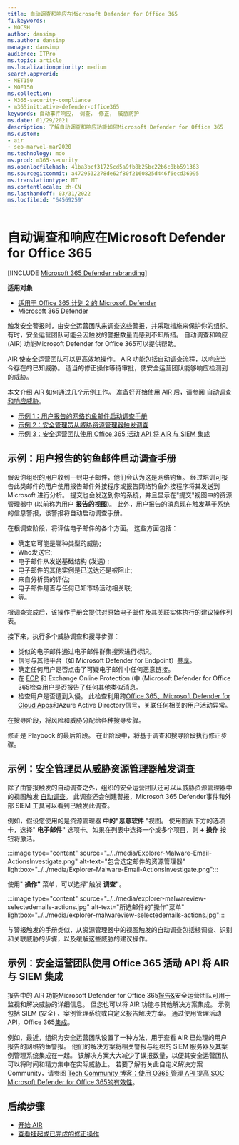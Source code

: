 ```yaml
---
title: 自动调查和响应在Microsoft Defender for Office 365
f1.keywords:
- NOCSH
author: dansimp
ms.author: dansimp
manager: dansimp
audience: ITPro
ms.topic: article
ms.localizationpriority: medium
search.appverid:
- MET150
- MOE150
ms.collection:
- M365-security-compliance
- m365initiative-defender-office365
keywords: 自动事件响应， 调查， 修正， 威胁防护
ms.date: 01/29/2021
description: 了解自动调查和响应功能如何Microsoft Defender for Office 365
ms.custom:
- air
- seo-marvel-mar2020
ms.technology: mdo
ms.prod: m365-security
ms.openlocfilehash: 41ba3bcf31725cd5a9fb8b25bc22b6c8bb591363
ms.sourcegitcommit: a4729532278de62f80f2160825d446f6ecd36995
ms.translationtype: MT
ms.contentlocale: zh-CN
ms.lasthandoff: 03/31/2022
ms.locfileid: "64569259"
---
```

# <a name="how-automated-investigation-and-response-works-in-microsoft-defender-for-office-365"></a>自动调查和响应在Microsoft Defender for Office 365

[!INCLUDE [Microsoft 365 Defender rebranding](../includes/microsoft-defender-for-office.md)]

**适用对象**
- [适用于 Office 365 计划 2 的 Microsoft Defender](defender-for-office-365.md)
- [Microsoft 365 Defender](../defender/microsoft-365-defender.md)

触发安全警报时，由安全运营团队来调查这些警报，并采取措施来保护你的组织。 有时，安全运营团队可能会因触发的警报数量而感到不知所措。 自动调查和响应 (AIR) 功能Microsoft Defender for Office 365可以提供帮助。

AIR 使安全运营团队可以更高效地操作。 AIR 功能包括自动调查流程，以响应当今存在的已知威胁。 适当的修正操作等待审批，使安全运营团队能够响应检测到的威胁。

本文介绍 AIR 如何通过几个示例工作。 准备好开始使用 AIR 后，请参阅 [自动调查和响应威胁](office-365-air.md)。

- [示例 1：用户报告的网络钓鱼邮件启动调查手册](#example-a-user-reported-phish-message-launches-an-investigation-playbook)
- [示例 2：安全管理员从威胁资源管理器触发调查](#example-a-security-administrator-triggers-an-investigation-from-threat-explorer)
- [示例 3：安全运营团队使用 Office 365 活动 API 将 AIR 与 SIEM 集成](#example-a-security-operations-team-integrates-air-with-their-siem-using-the-office-365-management-activity-api)

## <a name="example-a-user-reported-phish-message-launches-an-investigation-playbook"></a>示例：用户报告的钓鱼邮件启动调查手册

假设你组织的用户收到一封电子邮件，他们会认为这是网络钓鱼。 经过培训可报告此类邮件的用户使用报告邮件外接程序或[](enable-the-report-message-add-in.md)报告网络钓鱼外接程序将其发送到 Microsoft 进行分析[](enable-the-report-phish-add-in.md)。 提交也会发送到你的系统，并且显示在"提交"视图中的资源管理器中 (以前称为用户 **报告的视图)**。 此外，用户报告的消息现在触发基于系统的信息警报，该警报将自动启动调查手册。

在根调查阶段，将评估电子邮件的各个方面。 这些方面包括：

- 确定它可能是哪种类型的威胁;
- Who发送它;
- 电子邮件从发送基础结构 (发送) ;
- 电子邮件的其他实例是已送达还是被阻止;
- 来自分析员的评估;
- 电子邮件是否与任何已知市场活动相关联;
- 等。

根调查完成后，该操作手册会提供对原始电子邮件及其关联实体执行的建议操作列表。

接下来，执行多个威胁调查和搜寻步骤：

- 类似的电子邮件通过电子邮件群集搜索进行标识。
- 信号与其他平台（如 Microsoft Defender for Endpoint）[共享](/windows/security/threat-protection/microsoft-defender-atp/microsoft-defender-advanced-threat-protection)。
- 确定任何用户是否点击了可疑电子邮件中任何恶意链接。
- 在 [EOP](exchange-online-protection-overview.md) 和 Exchange Online Protection (中 (Microsoft Defender for Office 365检查用户是否报告了任何其他类似消息[](defender-for-office-365.md)。
- 检查用户是否遭到入侵。 此检查利用跨[Office 365、Microsoft Defender for Cloud Apps](/cloud-app-security)和Azure Active Directory信号，关联任何相关的用户活动[](/azure/active-directory)异常。

在搜寻阶段，将风险和威胁分配给各种搜寻步骤。

修正是 Playbook 的最后阶段。 在此阶段中，将基于调查和搜寻阶段执行修正步骤。

## <a name="example-a-security-administrator-triggers-an-investigation-from-threat-explorer"></a>示例：安全管理员从威胁资源管理器触发调查

除了由警报触发的自动调查之外，组织的安全运营团队还可以从威胁资源管理器中的视图触发 [自动调查](threat-explorer.md)。 此调查还会创建警报，Microsoft 365 Defender事件和外部 SIEM 工具可以看到已触发此调查。

例如，假设您使用的是资源管理器 **中的"恶意软件** "视图。 使用图表下方的选项卡，选择" **电子邮件"** 选项卡。如果在列表中选择一个或多个项目，则 **+ 操作** 按钮将激活。

:::image type="content" source="../../media/Explorer-Malware-Email-ActionsInvestigate.png" alt-text="包含选定邮件的资源管理器" lightbox="../../media/Explorer-Malware-Email-ActionsInvestigate.png":::


使用" **操作"** 菜单，可以选择"触发 **调查"**。

:::image type="content" source="../../media/explorer-malwareview-selectedemails-actions.jpg" alt-text="所选邮件的&quot;操作&quot;菜单" lightbox="../../media/explorer-malwareview-selectedemails-actions.jpg":::

与警报触发的手册类似，从资源管理器中的视图触发的自动调查包括根调查、识别和关联威胁的步骤，以及缓解这些威胁的建议操作。

## <a name="example-a-security-operations-team-integrates-air-with-their-siem-using-the-office-365-management-activity-api"></a>示例：安全运营团队使用 Office 365 活动 API 将 AIR 与 SIEM 集成

报告中的 AIR 功能Microsoft Defender for Office 365[报告&](air-view-investigation-results.md)安全运营团队可用于监视和解决威胁的详细信息。 但您也可以将 AIR 功能与其他解决方案集成。 示例包括 SIEM (安全) 、案例管理系统或自定义报告解决方案。 通过使用管理活动 API，Office 365[集成](/office/office-365-management-api/office-365-management-activity-api-reference)。

例如，最近，组织为安全运营团队设置了一种方法，用于查看 AIR 已处理的用户报告的网络钓鱼警报。 他们的解决方案将相关警报与组织的 SIEM 服务器及其案例管理系统集成在一起。 该解决方案大大减少了误报数量，以便其安全运营团队可以将时间和精力集中在实际威胁上。 若要了解有关此自定义解决方案Community，请参阅 [Tech Community 博客：使用 O365 管理 API 提高 SOC Microsoft Defender for Office 365的有效性](https://techcommunity.microsoft.com/t5/microsoft-security-and/improve-the-effectiveness-of-your-soc-with-office-365-atp-and/ba-p/1525185)。

## <a name="next-steps"></a>后续步骤

- [开始 AIR](office-365-air.md)
- [查看挂起或已完成的修正操作](air-review-approve-pending-completed-actions.md)
